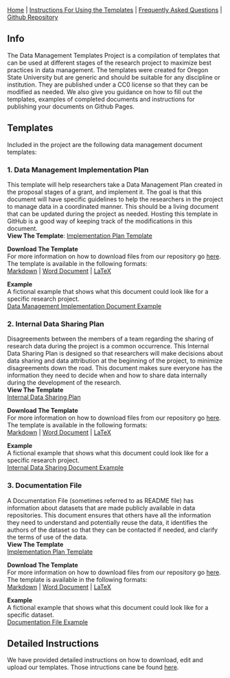 
[Home](index.md) | [Instructions For Using the Templates](github_instructions.md) | [Frequently Asked Questions](faq.md) | [Github Repository](https://github.com/landonma/Data-Management-Templates-Project)

## Info
The Data Management Templates Project is a compilation of templates that can be used at different stages of the research project to maximize best practices in data management. The templates were created for Oregon State University but are generic and should be suitable for any discipline or institution. They are published under a CC0 license so that they can be modified as needed. We also give you guidance on how to fill out the templates, examples of completed documents and instructions for publishing your documents on Github Pages.  

## Templates
Included in the project are the following data management document templates:

### 1. Data Management Implementation Plan  
This template will help researchers take a Data Management Plan created in the proposal stages of a grant, and implement it. The goal is that this document will have specific guidelines to help the researchers in the project to manage data in a coordinated manner. This should be a living document that can be updated during the project as needed. Hosting this template in GitHub is a good way of keeping track of the modifications in this document.  
**View The Template**: [Implementation Plan Template](https://landonma.github.io/Data-Management-Templates-Project/Implementation_Template/Implementation_Template)  

**Download The Template**  
For more information on how to download files from our repository go [here](github_instructions.md#how-to-download-the-template-files). The template is available in the following formats:  
[Markdown](https://github.com/landonma/Data-Management-Templates-Project/blob/master/Implementation_Template/Implementation_Template.md) | [Word Document](https://github.com/landonma/Data-Management-Templates-Project/blob/master/Implementation_Template/Implementation_Template.docs) | [LaTeX](https://github.com/landonma/Data-Management-Templates-Project/blob/master/Implementation_Template/Implementation_Template.tex)  

**Example**  
A fictional example that shows what this document could look like for a specific research project.  
[Data Management Implementation Document Example](Implementation_Template/Implementation_Template_example.md)


### 2. Internal Data Sharing Plan

Disagreements between the members of a team regarding the sharing of research data during the project is a common occurrence. This Internal Data Sharing Plan is designed so that researchers will make decisions about data sharing and data attribution at the beginning of the project, to minimize disagreements down the road. This document makes sure everyone has the information they need to decide when and how to share data internally during the development of the research.   
**View The Template**  
[Internal Data Sharing Plan](https://landonma.github.io/Data-Management-Templates-Project/Internal_Sharing_Template/Internal_Sharing_Template)  

**Download The Template**  
For more information on how to download files from our repository go [here](github_instructions.md#how-to-download-the-template-files). The template is available in the following formats:  
[Markdown](https://github.com/landonma/Data-Management-Templates-Project/blob/master/Internal_Sharing_Template/Internal_Sharing_Template.md) | [Word Document](https://github.com/landonma/Data-Management-Templates-Project/blob/master/Internal_Sharing_Template/Internal_Sharing_Template.docs) | [LaTeX](https://github.com/landonma/Data-Management-Templates-Project/blob/master/Internal_Sharing_Template/Internal_Sharing_Template.tex)

**Example**  
A fictional example that shows what this document could look like for a specific research project.  
[Internal Data Sharing Document Example](Internal_Sharing_Template/Internal_Sharing_Template_example.md)

### 3. Documentation File

A Documentation File (sometimes referred to as README file)  has information about datasets that are made publicly available in data repositories. This document ensures that others have all the information they need to understand and potentially reuse the data, it identifies the authors of the dataset so that they can be contacted if needed, and clarify the terms of use of the data.  
**View The Template**  
[Implementation Plan Template](https://landonma.github.io/Data-Management-Templates-Project/Documentation_Template/Documentation_Template)  

**Download The Template**  
For more information on how to download files from our repository go [here](github_instructions.md#how-to-download-the-template-files). The template is available in the following formats:  
[Markdown](https://github.com/landonma/Data-Management-Templates-Project/blob/master/Documentation_Template/Documentation_Template.md) | [Word Document](https://github.com/landonma/Data-Management-Templates-Project/blob/master/Documentation_Template/Documentation_Template.docs) | [LaTeX](https://github.com/landonma/Data-Management-Templates-Project/blob/master/Documentation_Template/Documentation_Template.tex)  

**Example**  
A fictional example that shows what this document could look like for a specific dataset.  
[Documentation File Example](Documentation_Template/Documentation_Template_example.md)

## Detailed Instructions
We have provided detailed instructions on how to download, edit and upload our templates. Those intructions cane be found [here](github_instructions.md).

